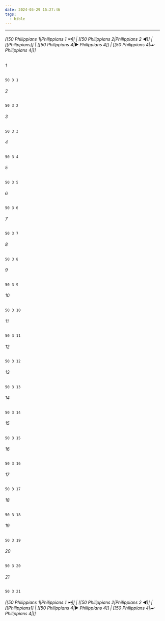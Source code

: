 ```yaml
---
date: 2024-05-29 15:27:46
tags:
  - bible
---
```

___

###### [[50 Philippians 1|Philippians 1 ⏮]] | [[50 Philippians 2|Philippians 2 ◀]] | [[Philippians]] | [[50 Philippians 4|▶ Philippians 4]] | [[50 Philippians 4|⏭ Philippians 4|]]

###### 1
``` verse
50 3 1 
```
###### 2
``` verse
50 3 2 
```
###### 3
``` verse
50 3 3 
```
###### 4
``` verse
50 3 4 
```
###### 5
``` verse
50 3 5 
```
###### 6
``` verse
50 3 6 
```
###### 7
``` verse
50 3 7 
```
###### 8
``` verse
50 3 8 
```
###### 9
``` verse
50 3 9 
```
###### 10
``` verse
50 3 10 
```
###### 11
``` verse
50 3 11 
```
###### 12
``` verse
50 3 12 
```
###### 13
``` verse
50 3 13 
```
###### 14
``` verse
50 3 14 
```
###### 15
``` verse
50 3 15 
```
###### 16
``` verse
50 3 16 
```
###### 17
``` verse
50 3 17 
```
###### 18
``` verse
50 3 18 
```
###### 19
``` verse
50 3 19 
```
###### 20
``` verse
50 3 20 
```
###### 21
``` verse
50 3 21 
```

###### [[50 Philippians 1|Philippians 1 ⏮]] | [[50 Philippians 2|Philippians 2 ◀]] | [[Philippians]] | [[50 Philippians 4|▶ Philippians 4]] | [[50 Philippians 4|⏭ Philippians 4|]]

